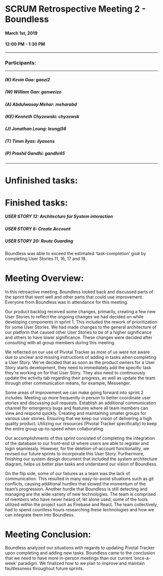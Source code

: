 # SCRUM Retrospective Meeting 2 - Boundless

#### March 1st, 2019 
#### 12:00 PM - 1:30 PM
---
### Participants:
***
##### (K) Kevin Gao: gaozi2
##### (W) William Gan: ganweizo
##### (A) Abdulwasay Mehar: meharabd
##### (KE) Kenneth Chyzewski: chyzewsk
##### (J) Jonathan Leung: leungj56
##### (T) Timm Ilyas: ilyasens
##### (P) Prashil Gandhi: gandhi45
***

# Unfinished tasks:


# Finished tasks:
##### USER STORY 12: Architecture for System interaction 
##### USER STORY 6: Create Account
##### USER STORY 20: Route Guarding

Boundless was able to exceed the estimated ‘task-completion’ goal by completing User Stories 11, 16, 17 and 18.

# Meeting Overview:
In this retroactive meeting, Boundless looked back and discussed parts of the sprint that went well and other parts that could use improvement. Everyone from Boundless was in attendance for this meeting. 

Our product backlog received some changes, primarily, creating a few new User Stories to reflect the ongoing changes we had decided on while developing components in sprint 1. This included the rework of prioritization for some User Stories. We had made changes to the general architecture of our platform that caused other User Stories to be of a higher significance and others to have lower significance. These changes were decided after consulting with all group members during this meeting.   

We reflected on our use of Pivotal Tracker as most of us were not aware due to unclear and missing instructions of adding in tasks when completing a User Story. We’ve decided that as soon as the product owners for a User Story starts development, they need to immediately add the specific task they’re working on for that User Story. They also need to continuously update the activity tab regarding their progress, as well as update the team through other communication means, for example, Messenger. 

Some areas of improvement we can make going forward into sprint 2 includes:
Meeting up more frequently in person to better coordinate user stories and discussing pull requests.
Establish an additional communication channel for emergency bugs and features where all team members can view and respond quickly.
Creating and maintaining smaller groups for various user stories. 
Ensuring that we keep our vision of delivering a high quality product. 
Utilizing our resources (Pivotal Tracker specifically) to keep the entire group up-to-speed when collaborating.

Our accomplishments of this sprint consisted of completing the integration of the database to our front-end UI where users are able to register and login seamlessly. However, for the deletion-of-account functionality, we revised our future sprints to incorporate this User Story. Furthermore, finishing our system design document that included the system architecture diagram, helps us better plan tasks and understand our vision of Boundless. 

On the flip side, some of our failures as a team was the lack of communication. This resulted in many easy-to-avoid situations such as git conflicts, causing additional hurdles that slowed the momentum of the team’s progression. Another hurdle that Boundless is still detecting and managing are the wide variety of new technologies. The team is comprised of members who have never heard of, let alone used, some of the tools utilized within the project such as Firebase and React. The team collectively, had to spend countless hours researching these technologies and how we can integrate them into Boundless.

# Meeting Conclusion:
Boundless analyzed our situations with regards to updating Pivotal Tracker upon completing and adding new tasks.  Boundless came to the conclusion that we need to have more in-person meetings than our current ‘once-a-week’ paradigm. We finalized how to we plan to improve and maintain faultlessness throughout future sprints.

